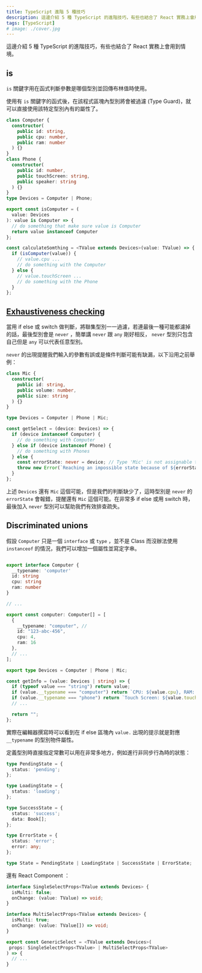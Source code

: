 ```yaml
---
title: TypeScript 進階 5 種技巧
description: 這邊介紹 5 種 TypeScript 的進階技巧，有些也結合了 React 實務上會用到情境。
tags: [TypeScript]
# image: ./cover.jpg
---
```


這邊介紹 5 種 TypeScript 的進階技巧，有些也結合了 React 實務上會用到情境。

<!--truncate-->

## is

`is` 關鍵字用在函式判斷參數是哪個型別並回傳布林值時使用。

使用有 `is` 關鍵字的函式後，在該程式區塊內型別將會被過濾 (Type Guard)，就可以直接使用該特定型別內有的屬性了。

```ts
class Computer {
  constructor(
    public id: string,
    public cpu: number,
    public ram: number
  ) {}
}
class Phone {
  constructor(
    public id: number,
    public touchScreen: string,
    public speaker: string
  ) {}
}
type Devices = Computer | Phone;

export const isComputer = (
  value: Devices
): value is Computer => {
  // do something that make sure value is Computer
  return value instanceof Computer
};

const calculateSomthing = <TValue extends Devices>(value: TValue) => {
  if (isComputer(value)) {
    // value.cpu ...
    // do something with the Computer
  } else {
    // value.touchScreen ...
    // do something with the Phone
  }
};
```

## [Exhaustiveness checking](https://www.typescriptlang.org/docs/handbook/2/narrowing.html#exhaustiveness-checking)

當用 if else 或 switch 做判斷，將聯集型別一一過濾，若連最後一種可能都濾掉的話，最後型別會是 `never` ，簡單講 `never` 跟 `any` 剛好相反， `never` 型別只包含自己但是 `any` 可以代表任意型別。

`never` 的出現提醒我們輸入的參數有誤或是條件判斷可能有缺漏，以下沿用之前舉例：

```ts
class Mic {
  constructor(
    public id: string,
    public volume: number,
    public size: string
  ) {}
}

type Devices = Computer | Phone | Mic;

const getSelect = (device: Devices) => {
  if (device instanceof Computer) {
    // do something with Computer
  } else if (device instanceof Phone) {
    // do something with Phones
  } else {
    const errorState: never = device; // Type 'Mic' is not assignable to type 'never'.
    throw new Error(`Reaching an impossible state because of ${errorState}`);
  }
};
```

上述 `Devices` 還有 `Mic` 這個可能，但是我們的判斷缺少了，這時型別是 `never` 的 `errorState` 會報錯，提醒還有 `Mic` 這個可能。在非常多 if else 或用 switch 時，最後加入 `never` 型別可以幫助我們有效排查疏失。

## Discriminated unions

假設 `Computer` 只是一個 `interface` 或 `type` ，並不是 Class 而沒辦法使用 `instanceof` 的情況，我們可以增加一個屬性並寫定字串。

```ts

export interface Computer {
  __typename: 'computer'
  id: string
  cpu: string
  ram: number
}

// ...

export const computer: Computer[] = [
  {
    __typename: "computer", // 
    id: "123-abc-456",
    cpu: 4,
    ram: 16
  },
  // ...
];

export type Devices = Computer | Phone | Mic;

const getInfo = (value: Devices | string) => {
  if (typeof value === "string") return value;
  if (value.__typename === "computer") return `CPU: ${value.cpu}, RAM: ${value.ram}`;
  if (value.__typename === "phone") return `Touch Screen: ${value.touchScreen}, Speaker: ${value.speaker}`;
  // ...

  return "";
};
```

實際在編輯器撰寫時可以看到在 if else 區塊內 `value.` 出現的提示就是對應 `__typename` 的型別物件屬性。

定義型別時直接指定常數可以用在非常多地方，例如進行非同步行為時的狀態：

```ts
type PendingState = {
  status: 'pending';
};

type LoadingState = {
  status: 'loading';
};

type SuccessState = {
  status: 'success';
  data: Book[];
};

type ErrorState = {
  status: 'error';
  error: any;
};

type State = PendingState | LoadingState | SuccessState | ErrorState;
```

還有 React Component ：

```ts
interface SingleSelectProps<TValue extends Devices> {
  isMulti: false;
  onChange: (value: TValue) => void;
}

interface MultiSelectProps<TValue extends Devices> {
  isMulti: true;
  onChange: (value: TValue[]) => void;
}

export const GenericSelect = <TValue extends Devices>(
 props: SingleSelectProps<TValue> | MultiSelectProps<TValue>
) => {
  // ...
}
```
